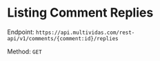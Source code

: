 # Listing Comment Replies

Endpoint: `https://api.multividas.com/rest-api/v1/comments/{comment:id}/replies` 

Method: `GET`
